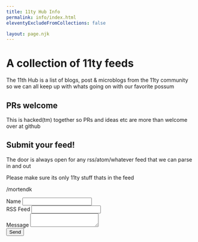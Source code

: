 ```yaml
---
title: 11ty Hub Info
permalink: info/index.html
eleventyExcludeFromCollections: false

layout: page.njk
---
```


# A collection of 11ty feeds
The 11th Hub is a list of blogs, post & microblogs from the 11ty community so we can all keep up with whats going on with our favorite possum

## PRs welcome
This is hacked(tm) together so PRs and ideas etc are more than welcome over at github

## Submit your feed!
The door is always open for any rss/atom/whatever feed that we can parse in and out

Please make sure its only 11ty stuff thats in the feed

/mortendk

<form name="contact" method="POST" data-netlify="true">
<input type="hidden" name="form-name" value="feed">


<div>
	<label>Name</label>
	<input name="name" id="name"/>
</div>

<div>
	<label>RSS Feed</label>
	<input name="feed" id="feed" required/>
</div>

<div>
	<label>Message</label>
	<textarea></textarea>
</div>

<button aria-label="Submit">
	Send
</button>

<div class="hidden" hidden>
	<label for="supersecret">secret</label>
	<input name="bot-field" id="supersecret" />
</div>

</form>
